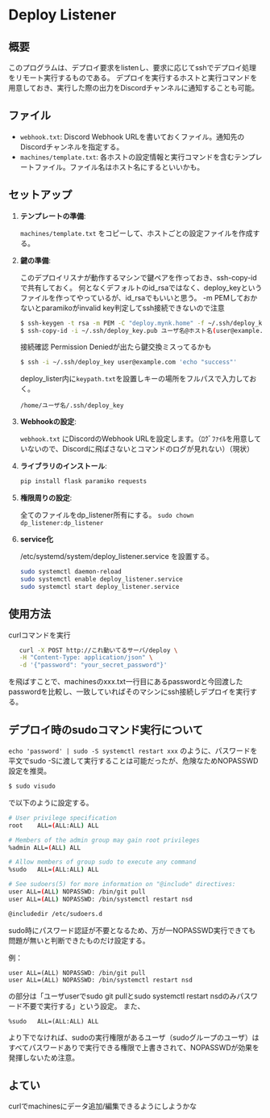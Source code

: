 # Deploy Listener

## 概要

このプログラムは、デプロイ要求をlistenし、要求に応じてsshでデプロイ処理をリモート実行するものである。
デプロイを実行するホストと実行コマンドを用意しておき、実行した際の出力をDiscordチャンネルに通知することも可能。

## ファイル

- `webhook.txt`: Discord Webhook URLを書いておくファイル。通知先のDiscordチャンネルを指定する。
- `machines/template.txt`: 各ホストの設定情報と実行コマンドを含むテンプレートファイル。ファイル名はホスト名にするといいかも。

## セットアップ

1. **テンプレートの準備**:

   `machines/template.txt` をコピーして、ホストごとの設定ファイルを作成する。

2. **鍵の準備**:

   このデプロイリスナが動作するマシンで鍵ペアを作っておき、ssh-copy-idで共有しておく。
   何となくデフォルトのid_rsaではなく、deploy_keyというファイルを作ってやっているが、id_rsaでもいいと思う。
   -m PEMしておかないとparamikoがinvalid key判定してssh接続できないので注意
   ```bash
   $ ssh-keygen -t rsa -m PEM -C "deploy.mynk.home" -f ~/.ssh/deploy_key
   $ ssh-copy-id -i ~/.ssh/deploy_key.pub ユーザ名@ホスト名(user@example.com)
   ```
   接続確認 Permission Deniedが出たら鍵交換ミスってるかも
   ```bash
   $ ssh -i ~/.ssh/deploy_key user@example.com 'echo "success"'
   ```
   deploy_lister内に`keypath.txt`を設置しキーの場所をフルパスで入力しておく。
   ```
   /home/ユーザ名/.ssh/deploy_key
   ```

3. **Webhookの設定**:

   `webhook.txt` にDiscordのWebhook URLを設定します。（ﾛｸﾞﾌｧｲﾙを用意していないので、Discordに飛ばさないとコマンドのログが見れない）（現状）

4. **ライブラリのインストール**:
   ```bash
   pip install flask paramiko requests
   ```

5. **権限周りの設定**:

    全てのファイルをdp_listener所有にする。
    `sudo chown dp_listener:dp_listener`

6. **service化**

    /etc/systemd/system/deploy_listener.service を設置する。
    ```bash
    sudo systemctl daemon-reload
    sudo systemctl enable deploy_listener.service
    sudo systemctl start deploy_listener.service
    ```

## 使用方法

   curlコマンドを実行

 ```bash
    curl -X POST http://これ動いてるサーバ/deploy \
    -H "Content-Type: application/json" \
    -d '{"password": "your_secret_password"}'
 ```
    
   を飛ばすことで、machinesのxxx.txt一行目にあるpasswordと今回渡したpasswordを比較し、一致していればそのマシンにssh接続しデプロイを実行する。

## デプロイ時のsudoコマンド実行について

   `echo 'password' | sudo -S systemctl restart xxx`
   のように、パスワードを平文でsudo -Sに渡して実行することは可能だったが、危険なためNOPASSWD設定を推奨。
   ```bash
   $ sudo visudo
   ```
   で以下のように設定する。
   ```bash
   # User privilege specification
root    ALL=(ALL:ALL) ALL

# Members of the admin group may gain root privileges
%admin ALL=(ALL) ALL

# Allow members of group sudo to execute any command
%sudo   ALL=(ALL:ALL) ALL

# See sudoers(5) for more information on "@include" directives:
user ALL=(ALL) NOPASSWD: /bin/git pull
user ALL=(ALL) NOPASSWD: /bin/systemctl restart nsd

@includedir /etc/sudoers.d
   ```
   sudo時にパスワード認証が不要となるため、万が一NOPASSWD実行できても問題が無いと判断できたものだけ設定する。    

   例：
   ```
   user ALL=(ALL) NOPASSWD: /bin/git pull
   user ALL=(ALL) NOPASSWD: /bin/systemctl restart nsd
   ```
   の部分は「ユーザuserでsudo git pullとsudo systemctl restart nsdのみパスワード不要で実行する」という設定。
   また、
   ```
   %sudo   ALL=(ALL:ALL) ALL
   ```
   より下でなければ、sudoの実行権限があるユーザ（sudoグループのユーザ）はすべてパスワードありで実行できる権限で上書きされて、NOPASSWDが効果を発揮しないため注意。


    
## よてい

   curlでmachinesにデータ追加/編集できるようにしようかな  
